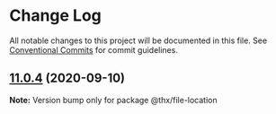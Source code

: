 # Change Log

All notable changes to this project will be documented in this file.
See [Conventional Commits](https://conventionalcommits.org) for commit guidelines.

## [11.0.4](https://github.com/thr-consulting/thr-addons/compare/@thx/file-location@11.0.3...@thx/file-location@11.0.4) (2020-09-10)

**Note:** Version bump only for package @thx/file-location
